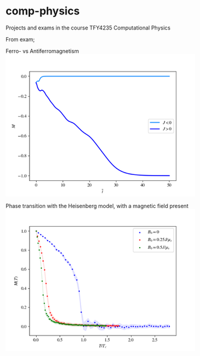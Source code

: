 # comp-physics
Projects and exams in the course TFY4235 Computational Physics 

From exam;

Ferro- vs Antiferromagnetism
![Magnetism](Exam_Magnons_and_magnetization/Images/chain_M.png)

Phase transition with the Heisenberg model, with a magnetic field present
![Phase_transition](Exam_Magnons_and_magnetization/Images/many_PT_normed.png)
